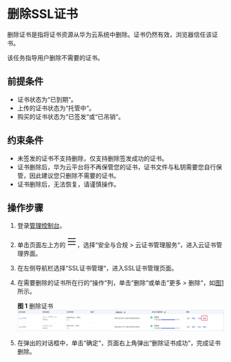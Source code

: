 # 删除SSL证书<a name="ZH-CN_TOPIC_0000001216146279"></a>

删除证书是指将证书资源从华为云系统中删除。证书仍然有效，浏览器信任该证书。

该任务指导用户删除不需要的证书。

## 前提条件<a name="zh-cn_topic_0000001170537396_zh-cn_topic_0000001124316649_zh-cn_topic_0110866180_section556861155951"></a>

-   证书状态为“已到期“。
-   上传的证书状态为“托管中“。
-   购买的证书状态为“已签发“或“已吊销“。

## 约束条件<a name="zh-cn_topic_0000001170537396_zh-cn_topic_0000001124316649_zh-cn_topic_0110866180_section101065361313"></a>

-   未签发的证书不支持删除，仅支持删除签发成功的证书。
-   证书删除后，华为云平台将不再保管您的证书，证书文件与私钥需要您自行保管，因此建议您只删除不需要的证书。
-   证书删除后，无法恢复，请谨慎操作。

## 操作步骤<a name="zh-cn_topic_0000001170537396_zh-cn_topic_0000001124316649_zh-cn_topic_0110866180_section408105191602"></a>

1.  登录[管理控制台](https://console.huaweicloud.com/)。
2.  单击页面左上方的![](figures/icon-servicelist.png)，选择“安全与合规  \>  云证书管理服务“，进入云证书管理界面。
3.  在左侧导航栏选择“SSL证书管理“，进入SSL证书管理页面。
4.  在需要删除的证书所在行的“操作“列，单击“删除“或单击“更多 \> 删除“，如[图1](#zh-cn_topic_0000001170537396_zh-cn_topic_0000001124316649_zh-cn_topic_0110866180_fig75253510311)所示。

    **图 1**  删除证书<a name="zh-cn_topic_0000001170537396_zh-cn_topic_0000001124316649_zh-cn_topic_0110866180_fig75253510311"></a>  
    ![](figures/删除证书.png "删除证书")

5.  在弹出的对话框中，单击“确定“，页面右上角弹出“删除证书成功“，完成证书删除。


